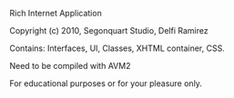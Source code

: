 Rich Internet Application

Copyright (c) 2010, Segonquart Studio, Delfi Ramirez

Contains: Interfaces, UI, Classes, XHTML container, CSS.

Need to be compiled with AVM2

For educational purposes or for your pleasure only.
